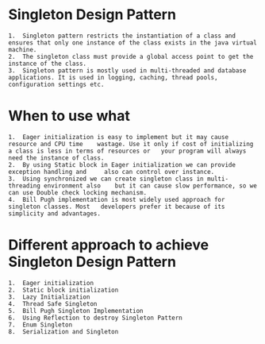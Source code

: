 # Singleton Design Pattern

	1.	Singleton pattern restricts the instantiation of a class and ensures that only one instance of the class exists in the java virtual machine.
	2.	The singleton class must provide a global access point to get the instance of the class.
	3.	Singleton pattern is mostly used in multi-threaded and database applications. It is used in logging, caching, thread pools, configuration settings etc.

# When to use what
	1.	Eager initialization is easy to implement but it may cause resource and CPU time 	wastage. Use it only if cost of initializing a class is less in terms of resources or 	your program will always need the instance of class.
	2.	By using Static block in Eager initialization we can provide exception handling and 	also can control over instance.
	3.	Using synchronized we can create singleton class in multi-threading environment also 	but it can cause slow performance, so we can use Double check locking mechanism.
	4.	Bill Pugh implementation is most widely used approach for singleton classes. Most 	developers prefer it because of its simplicity and advantages.

# Different approach to achieve Singleton Design Pattern
	1.	Eager initialization
	2.	Static block initialization
	3.	Lazy Initialization
	4.	Thread Safe Singleton
	5. 	Bill Pugh Singleton Implementation
	6.	Using Reflection to destroy Singleton Pattern
	7.	Enum Singleton
	8.	Serialization and Singleton

